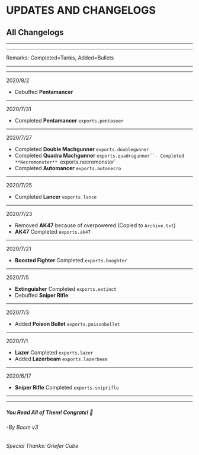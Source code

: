 # UPDATES AND CHANGELOGS

## All Changelogs

---
---

Remarks: Completed=Tanks, Added=Bullets

---
---

2020/8/2

- Debuffed **Pentamancer**

---

2020/7/31

- Completed **Pentamancer** `exports.pentaseer`

---

2020/7/27

- Completed **Double Machgunner** `exports.doublegunner`
- Completed **Quadra Machgunner** `exports.quadragunner``- Completed **Necromonster** `exports.necromonster`
- Completed **Automancer** `exports.autonecro`
---

2020/7/25

- Completed **Lancer** `exports.lance`

---

2020/7/23

- Removed **AK47** because of overpowered (Copied to `Archive.txt`)
- **AK47** Completed `exports.ak47`

---

2020/7/21

- **Boosted Fighter** Completed `exports.booghter`

---

2020/7/5

- **Extinguisher** Completed `exports.extinct`
- Debuffed **Sniper Rifle**

---

2020/7/3

- Added **Poison Bullet** `exports.poisonbullet`

---

2020/7/1

- **Lazer** Completed `exports.lazer`
- Added **Lazerbeam** `exports.lazerbeam`

---

2020/6/17

- **Sniper Rifle** Completed `exports.sniprifle`

---

---

##### You Read All of Them! Congrats! 🤪

###### -By Boom v3

###### Special Thanks: Griefer Cube

